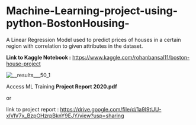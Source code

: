 # Machine-Learning-project-using-python-BostonHousing-

A Linear Regression Model used to predict prices of houses in a certain region with correlation to given attributes in the dataset.

**Link to Kaggle Notebook :** https://www.kaggle.com/rohanbansal11/boston-house-project

![__results___50_1](https://user-images.githubusercontent.com/63396845/125558991-79fd3ac3-2f6f-4c6a-81eb-603d50149ce7.png)

Access ML Training **Project Report 2020.pdf** 


or


link to project report : https://drive.google.com/file/d/1a9I9tUU-xlVlV7x_BzpOHzrpBknY9EJY/view?usp=sharing
